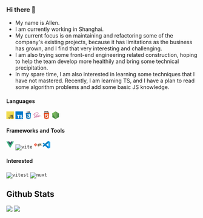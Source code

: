 ### Hi there 👋

- My name is Allen.  
- I am currently working in Shanghai.  
- My current focus is on maintaining and refactoring some of the company's existing projects, because it has limitations as the business has grown, and I find that very interesting and challenging.  
- I am also trying some front-end engineering related construction, hoping to help the team develop more healthily and bring some technical precipitation.  
- In my spare time, I am also interested in learning some techniques that I have not mastered. Recently, I am learning TS, and I have a plan to read some algorithm problems and add some basic JS knowledge.  

#### Languages

<code><img height="20" src="https://raw.githubusercontent.com/github/explore/80688e429a7d4ef2fca1e82350fe8e3517d3494d/topics/javascript/javascript.png" alt="javascript" /></code>
<code><img height="20" src="https://raw.githubusercontent.com/github/explore/80688e429a7d4ef2fca1e82350fe8e3517d3494d/topics/typescript/typescript.png" alt="typescript" /></code>
<code><img height="20" src="https://raw.githubusercontent.com/github/explore/80688e429a7d4ef2fca1e82350fe8e3517d3494d/topics/css/css.png" alt="css" /></code>
<code><img height="20" src="https://raw.githubusercontent.com/github/explore/80688e429a7d4ef2fca1e82350fe8e3517d3494d/topics/sass/sass.png" alt="sass" /></code>
<code><img height="20" src="https://raw.githubusercontent.com/github/explore/80688e429a7d4ef2fca1e82350fe8e3517d3494d/topics/html/html.png" alt="html" /></code>
<code><img height="20" src="https://raw.githubusercontent.com/github/explore/80688e429a7d4ef2fca1e82350fe8e3517d3494d/topics/nodejs/nodejs.png" alt="nodejs" /></code>

#### Frameworks and Tools
<code><img height="20" src="https://raw.githubusercontent.com/github/explore/80688e429a7d4ef2fca1e82350fe8e3517d3494d/topics/vue/vue.png" alt="vue" /></code>
<code><img height="20" src="https://vitejs.dev/logo.svg" alt="vite" /></code>
<code><img height="20" src="https://raw.githubusercontent.com/github/explore/80688e429a7d4ef2fca1e82350fe8e3517d3494d/topics/git/git.png" alt="git" /></code>
<code><img height="20" src="https://raw.githubusercontent.com/github/explore/80688e429a7d4ef2fca1e82350fe8e3517d3494d/topics/visual-studio-code/visual-studio-code.png" alt="visual-studio-code" /></code>

#### Interested
<code><img height="20" src="https://user-images.githubusercontent.com/11247099/145112184-a9ff6727-661c-439d-9ada-963124a281f7.png" alt="vitest" /></code>
<code><img height="20" src="https://avatars.githubusercontent.com/u/23360933?s=64&v=4" alt="nuxt" /></code>

<h2> Github Stats </h2> 

<img src="https://github-readme-stats.vercel.app/api/top-langs/?username=allen-1998&layout=compact" />

<img src="https://github-readme-stats.vercel.app/api?username=allen-1998&show_icons=true" />

